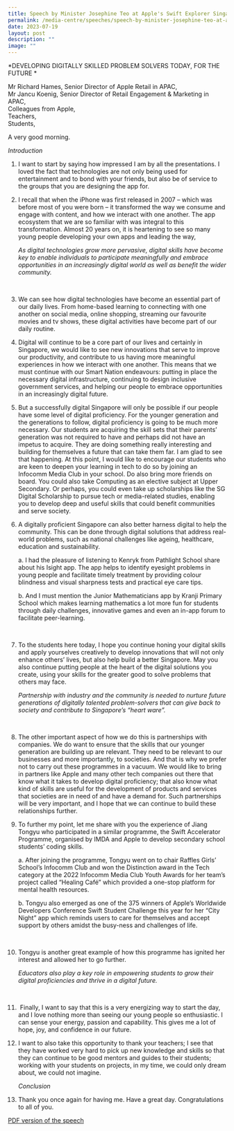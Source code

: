 ```yaml
---
title: Speech by Minister Josephine Teo at Apple's Swift Explorer Singapore
permalink: /media-centre/speeches/speech-by-minister-josephine-teo-at-apple-swift-explorer/
date: 2023-07-19
layout: post
description: ""
image: ""
---
```

*DEVELOPING DIGITALLY SKILLED PROBLEM SOLVERS TODAY, FOR THE FUTURE * 
  
Mr Richard Hames, Senior Director of Apple Retail in APAC,  
Mr Jancu Koenig, Senior Director of Retail Engagement &amp; Marketing in APAC,  
Colleagues from Apple,&nbsp;  
Teachers,&nbsp;  
Students,  
  
A very good morning.  
  
*Introduction*  
  
1. I want to start by saying how impressed I am by all the presentations. I loved the fact that technologies are not only being used for entertainment and to bond with your friends, but also be of service to the groups that you are designing the app for.&nbsp;  
  
2. I recall that when the iPhone was first released in 2007 – which was before most of you were born – it transformed the way we consume and engage with content, and how we interact with one another. The app ecosystem that we are so familiar with was integral to this transformation. Almost 20 years on, it is heartening to see so many young people developing your own apps and leading the way,&nbsp;  
  
   *As digital technologies grow more pervasive, digital skills have become key to enable individuals to participate meaningfully and embrace opportunities in an increasingly digital world as well as benefit the wider community.* 
<br>
  
3. We can see how digital technologies have become an essential part of our daily lives. From home-based learning to connecting with one another on social media, online shopping, streaming our favourite movies and tv shows, these digital activities have become part of our daily routine.  

4. Digital will continue to be a core part of our lives and certainly in Singapore, we would like to see new innovations that serve to improve our productivity, and contribute to us having more meaningful experiences in how we interact with one another. This means that we must continue with our Smart Nation endeavours: putting in place the necessary digital infrastructure, continuing to design inclusive government services, and helping our people to embrace opportunities in an increasingly digital future.

5. But a successfully digital Singapore will only be possible if our people have some level of digital proficiency. For the younger generation and the generations to follow, digital proficiency is going to be much more necessary. Our students are acquiring the skill sets that their parents’ generation was not required to have and perhaps did not have an impetus to acquire. They are doing something really interesting and building for themselves a future that can take them far. I am glad to see that happening. At this point, I would like to encourage our students who are keen to deepen your learning in tech to do so by joining an Infocomm Media Club in your school. Do also bring more friends on board. You could also take Computing as an elective subject at Upper Secondary. Or perhaps, you could even take up scholarships like the SG Digital Scholarship to pursue tech or media-related studies, enabling you to develop deep and useful skills that could benefit communities and serve society.

6. A digitally proficient Singapore can also better harness digital to help the community. This can be done through digital solutions that address real-world problems, such as national challenges like ageing, healthcare, education and sustainability.  
  
    a. I had the pleasure of listening to Kenryk from Pathlight School share about his Isight app. The app helps to identify eyesight problems in young people and facilitate timely treatment by providing colour blindness and visual sharpness tests and practical eye care tips.  
  
    b. And I must mention the Junior Mathematicians app by Kranji Primary School which makes learning mathematics a lot more fun for students through daily challenges, innovative games and even an in-app forum to facilitate peer-learning.
<br>
  
7. To the students here today, I hope you continue honing your digital skills and apply yourselves creatively to develop innovations that will not only enhance others’ lives, but also help build a better Singapore. May you also continue putting people at the heart of the digital solutions you create, using your skills for the greater good to solve problems that others may face.&nbsp;  
  
    *Partnership with industry and the community is needed to nurture future generations of digitally talented problem-solvers that can give back to society and contribute to Singapore’s “heart ware”.*
<br>
  
8. The other important aspect of how we do this is partnerships with companies. We do want to ensure that the skills that our younger generation are building up are relevant. They need to be relevant to our businesses and more importantly, to societies. And that is why we prefer not to carry out these programmes in a vacuum. We would like to bring in partners like Apple and many other tech companies out there that know what it takes to develop digital proficiency; that also know what kind of skills are useful for the development of products and services that societies are in need of and have a demand for. Such partnerships will be very important, and I hope that we can continue to build these relationships further.  
  
9. To further my point, let me share with you the experience of Jiang Tongyu who participated in a similar programme, the Swift Accelerator Programme, organised by IMDA and Apple to develop secondary school students’ coding skills.  
  
    a. After joining the programme, Tongyu went on to chair Raffles Girls’ School’s Infocomm Club and won the Distinction award in the Tech category at the 2022 Infocomm Media Club Youth Awards for her team’s project called “Healing Café” which provided a one-stop platform for mental health resources.  

    b. Tongyu also emerged as one of the 375 winners of Apple’s Worldwide Developers Conference Swift Student Challenge this year for her “City Night” app which reminds users to care for themselves and accept support by others amidst the busy-ness and challenges of life.
<br>

10. Tongyu is another great example of how this programme has ignited her interest and allowed her to go further.
  
    *Educators also play a key role in empowering students to grow their digital proficiencies and thrive in a digital future.*  
<br>

11. &nbsp;Finally, I want to say that this is a very energizing way to start the day, and I love nothing more than seeing our young people so enthusiastic. I can sense your energy, passion and capability. This gives me a lot of hope, joy, and confidence in our future.&nbsp;  
  
12. I want to also take this opportunity to thank your teachers; I see that they have worked very hard to pick up new knowledge and skills so that they can continue to be good mentors and guides to their students; working with your students on projects, in my time, we could only dream about, we could not imagine.  
  
    *Conclusion*  
  
13. Thank you once again for having me. Have a great day. Congratulations to all of you.

[PDF version of the speech](/files/Speeches%202023/speech%20by%20minister%20josephine%20teo%20at%20apples%20swift%20explorers%20singapore%202023.pdf)